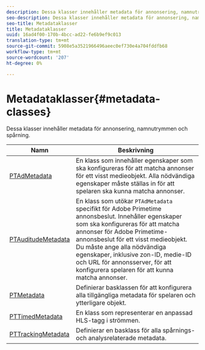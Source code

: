 ```yaml
---
description: Dessa klasser innehåller metadata för annonsering, namnutrymmen och spårning.
seo-description: Dessa klasser innehåller metadata för annonsering, namnutrymmen och spårning.
seo-title: Metadataklasser
title: Metadataklasser
uuid: 16ad4f00-170b-4bcc-ad22-fe6b9ef9c013
translation-type: tm+mt
source-git-commit: 5908e5a3521966496aeec0ef730e4a704fddfb68
workflow-type: tm+mt
source-wordcount: '207'
ht-degree: 0%

---
```



# Metadataklasser{#metadata-classes}

Dessa klasser innehåller metadata för annonsering, namnutrymmen och spårning.

| Namn | Beskrivning |
|---|---|
| [PTAdMetadata](https://help.adobe.com/en_US/primetime/api/psdk/appledoc/Classes/PTAdMetadata.html) | En klass som innehåller egenskaper som ska konfigureras för att matcha annonser för ett visst medieobjekt. Alla nödvändiga egenskaper måste ställas in för att spelaren ska kunna matcha annonser. |
| [PTAuditudeMetadata](https://help.adobe.com/en_US/primetime/api/psdk/appledoc/Classes/PTAuditudeMetadata.html) | En klass som utökar `PTAdMetadata` specifikt för Adobe Primetime annonsbeslut. Innehåller egenskaper som ska konfigureras för att matcha annonser för Adobe Primetime-annonsbeslut för ett visst medieobjekt. Du måste ange alla nödvändiga egenskaper, inklusive zon-ID, medie-ID och URL för annonsserver, för att konfigurera spelaren för att kunna matcha annonser. |
| [PTMetadata](https://help.adobe.com/en_US/primetime/api/psdk/appledoc/Classes/PTMetadata.html) | Definierar basklassen för att konfigurera alla tillgängliga metadata för spelaren och ytterligare objekt. |
| [PTTimedMetadata](https://help.adobe.com/en_US/primetime/api/psdk/appledoc/Classes/PTTimedMetadata.html) | En klass som representerar en anpassad HLS-tagg i strömmen. |
| [PTTrackingMetadata](https://help.adobe.com/en_US/primetime/api/psdk/appledoc/Classes/PTTrackingMetadata.html) | Definierar en basklass för alla spårnings- och analysrelaterade metadata. |

